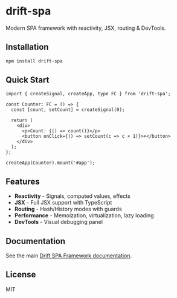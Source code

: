 # drift-spa

Modern SPA framework with reactivity, JSX, routing & DevTools.

## Installation

```bash
npm install drift-spa
```

## Quick Start

```tsx
import { createSignal, createApp, type FC } from 'drift-spa';

const Counter: FC = () => {
  const [count, setCount] = createSignal(0);
  
  return (
    <div>
      <p>Count: {() => count()}</p>
      <button onClick={() => setCount(c => c + 1)}>+</button>
    </div>
  );
};

createApp(Counter).mount('#app');
```

## Features

- **Reactivity** - Signals, computed values, effects
- **JSX** - Full JSX support with TypeScript
- **Routing** - Hash/History modes with guards
- **Performance** - Memoization, virtualization, lazy loading
- **DevTools** - Visual debugging panel

## Documentation

See the main [Drift SPA Framework documentation](https://github.com/nomad-pixel/driftjs#readme).

## License

MIT
